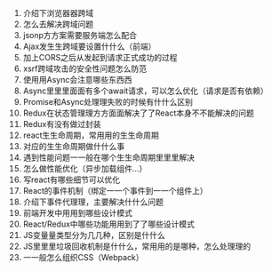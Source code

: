 1. 介绍下浏览器器跨域 
2. 怎么去解决跨域问题 
3. jsonp⽅方案需要服务端怎么配合 
4. Ajax发⽣生跨域要设置什什么（前端） 
5. 加上CORS之后从发起到请求正式成功的过程 
6. xsrf跨域攻击的安全性问题怎么防范 
7. 使⽤用Async会注意哪些东⻄西 
8. Async⾥里里⾯面有多个await请求，可以怎么优化（请求是否有依赖） 
9. Promise和Async处理理失败的时候有什什么区别 
10. Redux在状态管理理⽅方⾯面解决了了React本身不不能解决的问题 
11. Redux有没有做过封装 
12. react⽣生命周期，常⽤用的⽣生命周期 
13. 对应的⽣生命周期做什什么事 
14. 遇到性能问题⼀一般在哪个⽣生命周期⾥里里解决 
15. 怎么做性能优化（异步加载组件...） 
16. 写react有哪些细节可以优化 
17. React的事件机制（绑定⼀一个事件到⼀一个组件上） 
18. 介绍下事件代理理，主要解决什什么问题 
19. 前端开发中⽤用到哪些设计模式 
20. React/Redux中哪些功能⽤用到了了哪些设计模式 
21. JS变量量类型分为⼏几种，区别是什什么 
22. JS⾥里里垃圾回收机制是什什么，常⽤用的是哪种，怎么处理理的 
23. ⼀一般怎么组织CSS（Webpack）
